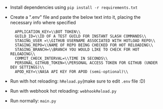 - Install dependencies using ``pip install -r requirements.txt``
- Create a ".env" file and paste the below text into it, placing the necessary info where specified

  ```
    APPLICATION_KEY=\\BOT TOKEN\\
    GUILD_ID=\\ID OF A TEST GUILD FOR INSTANT SLASH COMMANDS\\
    STAGING_USER =\\GITHUB USERNAME ASSOCIATED WITH HOTLOAD REPO\\
    STAGING_REPO=\\NAME OF REPO BEING CHECKED FOR HOT RELOADING\\
    STAGING_BRANCH=\\BRANCH YOU WOULD LIKE TO CHECK FOR HOT RELOADING\\
    COMMIT_CHECK_INTERVAL=\\TIME IN SECONDS\\
    PERSONAL_GITHUB_TOKEN=\\PERSONAL ACCESS TOKEN FOR GITHUB (UNDER DEV SETTINGS)\\
    APOD_KEY=\\NASA API KEY FOR APOD (semi-optional)\\
  ```
  
- Run with hot reloading: `hReload.py`(make sure to edit `.env` file :D)
- Run with webhook hot reloading: `webhookReload.py`
- Run normally: `main.py`
